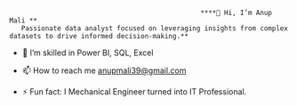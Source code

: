                                                     ****👋 Hi, I’m Anup Mali **
       Passionate data analyst focused on leveraging insights from complex datasets to drive informed decision-making.**
  
- 👀 I’m skilled in Power BI, SQL, Excel 
  
- 📫 How to reach me anupmali39@gmail.com

- ⚡ Fun fact: I Mechanical Engineer turned into IT Professional.

  
<!---
Anup76/Anup76 is a ✨ special ✨ repository because its `README.md` (this file) appears on your GitHub profile.
You can click the Preview link to take a look at your changes.
--->
